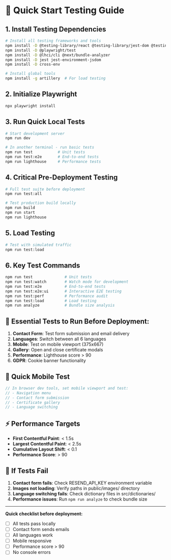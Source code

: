 # 🚀 Quick Start Testing Guide

## **1. Install Testing Dependencies**

```bash
# Install all testing frameworks and tools
npm install -D @testing-library/react @testing-library/jest-dom @testing-library/user-event
npm install -D @playwright/test
npm install -D @lhci/cli @next/bundle-analyzer
npm install -D jest jest-environment-jsdom
npm install -D cross-env

# Install global tools
npm install -g artillery  # For load testing
```

## **2. Initialize Playwright** 

```bash
npx playwright install
```

## **3. Run Quick Local Tests**

```bash
# Start development server
npm run dev

# In another terminal - run basic tests
npm run test           # Unit tests
npm run test:e2e       # End-to-end tests  
npm run lighthouse     # Performance tests
```

## **4. Critical Pre-Deployment Testing**

```bash
# Full test suite before deployment
npm run test:all

# Test production build locally
npm run build
npm run start
npm run lighthouse
```

## **5. Load Testing**

```bash
# Test with simulated traffic
npm run test:load
```

## **6. Key Test Commands**

```bash
npm run test              # Unit tests
npm run test:watch        # Watch mode for development
npm run test:e2e          # End-to-end tests
npm run test:e2e:ui       # Interactive E2E testing
npm run test:perf         # Performance audit
npm run test:load         # Load testing
npm run analyze           # Bundle size analysis
```

## **🎯 Essential Tests to Run Before Deployment:**

1. **Contact Form**: Test form submission and email delivery
2. **Languages**: Switch between all 6 languages  
3. **Mobile**: Test on mobile viewport (375x667)
4. **Gallery**: Open and close certificate modals
5. **Performance**: Lighthouse score > 90
6. **GDPR**: Cookie banner functionality

## **📱 Quick Mobile Test**

```javascript
// In browser dev tools, set mobile viewport and test:
// - Navigation menu
// - Contact form submission  
// - Certificate gallery
// - Language switching
```

## **⚡ Performance Targets**

- **First Contentful Paint**: < 1.5s
- **Largest Contentful Paint**: < 2.5s  
- **Cumulative Layout Shift**: < 0.1
- **Performance Score**: > 90

## **🚨 If Tests Fail**

1. **Contact form fails**: Check RESEND_API_KEY environment variable
2. **Images not loading**: Verify paths in public/images/ directory
3. **Language switching fails**: Check dictionary files in src/dictionaries/
4. **Performance issues**: Run `npm run analyze` to check bundle size

---

**Quick checklist before deployment:**
- [ ] All tests pass locally
- [ ] Contact form sends emails
- [ ] All languages work
- [ ] Mobile responsive
- [ ] Performance score > 90
- [ ] No console errors